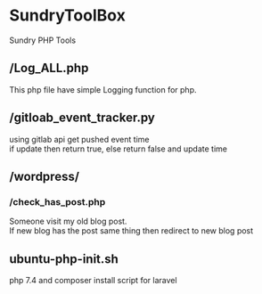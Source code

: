 # SundryToolBox
Sundry PHP Tools

## /Log_ALL.php
  This php file have simple Logging function for php.  

## /gitloab_event_tracker.py
  using gitlab api get pushed event time  
  if update then return true, else return false and update time

## /wordpress/
### /check_has_post.php
  Someone visit my old blog post.  
  If new blog has the post same thing then redirect to new blog post

## ubuntu-php-init.sh
  php 7.4 and composer install script for laravel
